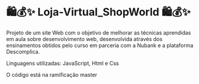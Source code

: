 # 🛍️💰✨ Loja-Virtual_ShopWorld 🛍️💰✨
Projeto de um site Web com o objetivo de melhorar as técnicas aprendidas em aula sobre desenvolvimento web, desenvolvida através dos ensinamentos obtidos pelo curso em parceria com a Nubank e a plataforma Descomplica.

Linguagens utilizadas: 
JavaScript, Html e Css

O código está na ramificação master 

